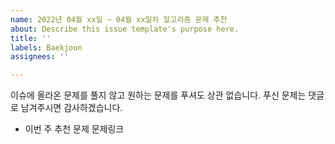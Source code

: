 ```yaml
---
name: 2022년 04월 xx일 ~ 04월 xx일차 알고리즘 문제 추천
about: Describe this issue template's purpose here.
title: ''
labels: Baekjoon
assignees: ''

---
```


이슈에 올라온 문제를 풀지 않고 원하는 문제를 푸셔도 상관 없습니다.
푸신 문제는 댓글로 남겨주시면 감사하겠습니다.

 - 이번 주 추천 문제
문제링크
